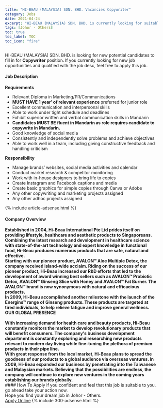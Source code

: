```yaml
---
title: "HI-BEAU (MALAYSIA) SDN. BHD. Vacancies Copywriter" 
category: Jobs 
date: 2021-04-24 
excerpt: "HI-BEAU (MALAYSIA) SDN. BHD. is currently looking for suitable person to fill in the Copywriter which based in Johor - Others" 
tags: [Johor - Others] 
toc: true 
toc_label: TOC 
toc_icon: "fire" 
--- 
```


<p>HI-BEAU (MALAYSIA) SDN. BHD. is looking for new potential candidates to fill in for <b>Copywriter</b> position. If you currently looking for new job opportunities and qualified with the job desc, feel free to apply this job.
</p><div><div><h4>Job Description</h4></div><div><div><span><div><p><strong>Requirements</strong></p><ul><li>Relevant Diploma in Marketing/PR/Communications</li><li><strong>MUST HAVE 1 year&#8217; of relevant experience </strong>preferred for junior role</li><li>Excellent communication and interpersonal skills</li><li>Able to work under tight schedule and deadlines</li><li>Exhibit superior written and verbal communication skills in Mandarin</li><li><strong>Candidates MUST BE fluent in Mandarin as role requires candidate to copywrite in Mandarin.</strong></li><li>Good knowledge of social media</li><li>Consistently and independently solve problems and achieve objectives</li><li>Able to work well in a team, including giving constructive feedback and handling criticism</li></ul><p><strong>Responsibility</strong></p><ul><li>Manage brands&#8217; websites, social media activities and calendar&#160;</li><li>Conduct market research &amp; competitor monitoring</li><li>Work with in-house designers to bring life to copies</li><li>Create Instagram and Facebook captions and media</li><li>Create basic graphics for simple copies through Canva or Adobe</li><li>Any other copywriting and marketing projects assigned</li><li>Any other adhoc projects assigned</li></ul></div></span></div></div></div> 
{% include article-adsense.html %} 
<div><div><h4>Company Overview</h4></div><div><div><span><div><div>
<strong>Established in 2004, Hi-Beau International Pte Ltd prides itself on providing lifestyle, healthcare and aesthetic products to Singaporeans. Combining the latest research and development in healthcare science with state-of-the-art technology and expert knowledge in functional food, Hi-Beau produces numerous products that are safe, natural and effective.</strong>
<div>
<strong>Starting with our pioneer product, AVALON&#8482; Aloe Multiple Detox, the company received island-wide acclaim. Riding on the success of our pioneer product, Hi-Beau increased our R&amp;D efforts that led to the development of award winning best sellers such as AVALON&#8482; Probiotic Detox, AVALON&#8482; Ginseng Slice with Honey and AVALON&#8482; Fat Burner. The AVALON&#8482; brand is now synonymous with natural and efficacious products.</strong></div>
<div>
<strong>In 2009, Hi-Beau accomplished another milestone with the launch of the Energins&#8482; range of Ginseng products. These products are targeted at tired individuals, to help relieve fatigue and improve general wellness.</strong></div>
<div>
<strong>OUR GLOBAL PRESENCE</strong></div>
<div>
<br>
<strong>With increasing demand for health care and beauty products, Hi-Beau constantly monitors the market to develop revolutionary products that will benefit consumers. The company's business development department is constantly exploring and researching new products relevant to modern day living while fine-tuning the plethora of premium products in their pipe line.</strong></div>
<div>
<strong>With great response from the local market, Hi-Beau plans to spread the goodness of our products to a global audience via overseas ventures. In 2009, Hi-Beau expanded our business by penetrating into the Taiwanese and Malaysian markets. Believing that the possibilities are endless, the company will continue to explore new ventures in the coming years establishing our brands globally.</strong></div>
</div></div></span></div></div></div> 
#### How To Apply 
If you confident and feel that this job is suitable to you, go ahead take your action now. <br/> 
Hope you find your dream job in Johor - Others. <br/> 
<a href="https://www.jobstreet.com.my/en/job/copywriter-4536794?jobId=jobstreet-my-job-4536794&" class="btn btn--info" target="_blank" rel="nofollow noopenner">Apply Online</a> 
{% include 300-adsense.html %} 